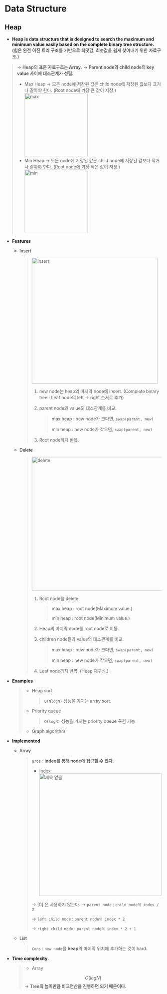 # Data Structure

## Heap

- **Heap is data structure that is designed to search the maximum and minimum value easily based on the complete binary tree structure.** <br>(힙은 완전 이진 트리 구조를 기반으로 최댓값, 최솟값을 쉽게 찾아내기 위한 자료구조.)
  
> → **Heap의 표준 자료구조는 Array.**
  > → **Parent node와 child node의 key value 사이에 대소관계가 성립.**
  >
  > * Max Heap
  >   → 모든 node에 저장된 값은 child node에 저장된 값보다 크거나 같아야 한다. (Root node에 가장 큰 값이 저장.)
  >   <img width="202" alt="max" src="https://user-images.githubusercontent.com/23169707/73246166-43e18b80-41f1-11ea-9678-67844f685dc7.png">
  > * Min Heap
  >   → 모든 node에 저장된 값은 child node에 저장된 값보다 작거나 같아야 한다. (Root node에 가장 작은 값이 저장.)
  >   <img width="203" alt="min" src="https://user-images.githubusercontent.com/23169707/73246172-480da900-41f1-11ea-8b91-cac4ace9035d.png">


- **Features**

  - Insert
  
    > <img width="403" alt="insert" src="https://user-images.githubusercontent.com/23169707/73247667-c1f36180-41f4-11ea-9519-e5fa33eade0b.png">
    >
    > 1. new node는 heap의 마지막 node에 insert.
    >    (Complete binary tree : Leaf node의 left → right 순서로 추가)
    >
    > 2. parent node와 value의 대소관계를 비교.
    >
    >    > max heap : new node가 크다면, `swap(parent, new)`
    >    >
    >    > min heap : new node가 작으면, `swap(parent, new)`
    >
    > 3. Root node까지 반복.
  
  - Delete
  
    > <img width="429" alt="delete" src="https://user-images.githubusercontent.com/23169707/73248118-b3597a00-41f5-11ea-9fac-90b0c3d7a85c.png">
    >
    > 1. Root node를 delete.
    >
    >    > max heap : root node(Maximum value.)
    >    >
    >    > min heap : root node(Minimum value.)
    >
    > 2. Heap의 마지막 node를 root node로 이동.
    >
    > 3. children node들과 value의 대소관계를 비교.
    >
    >    > max heap : new node가 크다면, `swap(parent, new)`
    >    >
    >    > min heap : new node가 작으면, `swap(parent, new)`
    >
    > 4. Leaf node까지 반복. (Heap 재구성.)
  
- **Examples**

  > - Heap sort
  >
  >   > `O(NlogN)` 성능을 가지는 array sort.
  >
  > - Priority queue
  >
  >   > `O(logN)` 성능을 가지는 priority queue 구현 가능.
  >
  > - Graph algorithm


- **Implemented**

  * Array

    > `pros` : **index를 통해 node에 접근할 수 있다.**
    >
    > - Index
    >   <img width="392" alt="제목 없음" src="https://user-images.githubusercontent.com/23169707/73253290-9629a900-41ff-11ea-890c-4a82ef2e90a8.png">
    >   
    >
    > → [0] 은 사용하지 않는다.
    >   → `parent node` : `child node의 index / 2`
    >
    >   → `left child node` : `parent node의 index * 2`
    >
    >   → `right child node` : `parent node의 index * 2 + 1`
    
  * List
  
    > `Cons` : `new node`를 **heap**의 마지막 위치에 추가하는 것이 hard.


- **Time complexity.**

  > * Array 
  >
  > $$
  > O(log N)
  > $$
  > → **Tree의 높이만큼 비교연산을 진행하면 되기 때문이다.**
  >

